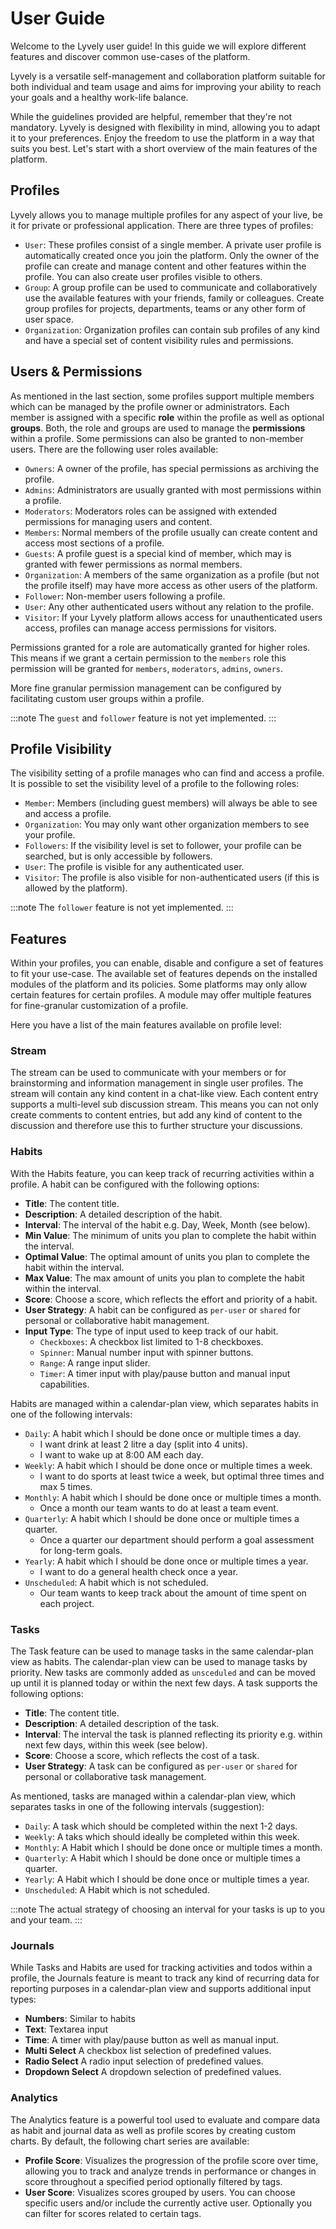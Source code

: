 ---
---

# User Guide

Welcome to the Lyvely user guide! In this guide we will explore different features and discover common use-cases of
the platform.

Lyvely is a versatile self-management and collaboration platform suitable for both individual and team usage and aims for
improving your ability to reach your goals and a healthy work-life balance.

While the guidelines provided are helpful, remember that they're not mandatory. Lyvely is designed with 
flexibility in mind, allowing you to adapt it to your preferences. Enjoy the freedom to use the platform in a way that 
suits you best. Let's start with a short overview of the main features of the platform.

## Profiles

Lyvely allows you to manage multiple profiles for any aspect of your live, be it for private or professional application.
There are three types of profiles:


- `User`: These profiles consist of a single member. A private user profile is automatically created once you
join the platform. Only the owner of the profile can create and manage content and other features within the profile. 
You can also create user profiles visible to others.
- `Group`: A group profile can be used to communicate and collaboratively use the available features with your
friends, family or colleagues. Create group profiles for projects, departments, teams or any other form of user space.
- `Organization`: Organization profiles can contain sub profiles of any kind and have a special set of content visibility
rules and permissions.

## Users & Permissions

As mentioned in the last section, some profiles support multiple members which can be managed by the profile owner
or administrators. Each member is assigned with a specific **role** within the profile as well as optional **groups**. Both,
the role and groups are used to manage the **permissions** within a profile. Some permissions can also be granted to non-member
users. There are the following user roles available:

- `Owners`: A owner of the profile, has special permissions as archiving the profile.
- `Admins`: Administrators are usually granted with most permissions within a profile.
- `Moderators`: Moderators roles can be assigned with extended permissions for managing users and content.
- `Members`: Normal members of the profile usually can create content and access most sections of a profile.
- `Guests`: A profile guest is a special kind of member, which may is granted with fewer permissions as normal members.
- `Organization`: A members of the same organization as a profile (but not the profile itself) may have more access as other users of the platform.
- `Follower`: Non-member users following a profile.
- `User`: Any other authenticated users without any relation to the profile.
- `Visitor`: If your Lyvely platform allows access for unauthenticated users access, profiles can manage access permissions for visitors.

Permissions granted for a role are automatically granted for higher roles. This means if we grant a certain permission to
the `members` role this permission will be granted for `members`, `moderators`, `admins`, `owners`.

More fine granular permission management can be configured by facilitating custom user groups within a profile.

:::note
The `guest` and `follower` feature is not yet implemented.
:::

## Profile Visibility

The visibility setting of a profile manages who can find and access a profile. It is possible to set the visibility level
of a profile to the following roles:

- `Member`: Members (including guest members) will always be able to see and access a profile.
- `Organization`: You may only want other organization members to see your profile.
- `Followers`: If the visibility level is set to follower, your profile can be searched, but is only accessible by followers.
- `User`: The profile is visible for any authenticated user.
- `Visitor`: The profile is also visible for non-authenticated users (if this is allowed by the platform).

:::note
The `follower` feature is not yet implemented.
:::

## Features

Within your profiles, you can enable, disable and configure a set of features to fit your use-case. The available set
of features depends on the installed modules of the platform and its policies. Some platforms may only allow certain
features for certain profiles. A module may offer multiple features for fine-granular customization of a profile.

Here you have a list of the main features available on profile level:

### Stream

The stream can be used to communicate with your members or for brainstorming and information management in single user
profiles. The stream will contain any kind content in a chat-like view. Each content entry supports a multi-level sub 
discussion stream. This means you can not only create comments to content entries, but add any kind of content to
the discussion and therefore use this to further structure your discussions.

### Habits

With the Habits feature, you can keep track of recurring activities within a profile. A habit can be configured with the
following options:

- **Title**: The content title.
- **Description**: A detailed description of the habit.
- **Interval**: The interval of the habit e.g. Day, Week, Month (see below).
- **Min Value**: The minimum of units you plan to complete the habit within the interval.
- **Optimal Value**: The optimal amount of units you plan to complete the habit within the interval.
- **Max Value**: The max amount of units you plan to complete the habit within the interval.
- **Score**: Choose a score, which reflects the effort and priority of a habit.
- **User Strategy**: A habit can be configured as `per-user` or `shared` for personal or collaborative habit management.
- **Input Type**: The type of input used to keep track of our habit.
  - `Checkboxes`: A checkbox list limited to 1-8 checkboxes.
  - `Spinner`: Manual number input with spinner buttons.
  - `Range`: A range input slider.
  - `Timer`: A timer input with play/pause button and manual input capabilities.

Habits are managed within a calendar-plan view, which separates habits in one of the following intervals:

- `Daily`: A habit which I should be done once or multiple times a day. 
  - I want drink at least 2 litre a day (split into 4 units).
  - I want to wake up at 8:00 AM each day.
- `Weekly`:  A habit which I should be done once or multiple times a week.
  - I want to do sports at least twice a week, but optimal three times and max 5 times.
- `Monthly`:  A habit which I should be done once or multiple times a month.
  - Once a month our team wants to do at least a team event.
- `Quarterly`:  A habit which I should be done once or multiple times a quarter.
  - Once a quarter our department should perform a goal assessment for long-term goals. 
- `Yearly`:  A habit which I should be done once or multiple times a year.
  - I want to do a general health check once a year.
- `Unscheduled`: A habit which is not scheduled.
  - Our team wants to keep track about the amount of time spent on each project.

### Tasks

The Task feature can be used to manage tasks in the same calendar-plan view as habits. The calendar-plan view can be used
to manage tasks by priority. New tasks are commonly added as `unsceduled` and can be moved up until it is planned
today or within the next few days. A task supports the following options:

- **Title**: The content title.
- **Description**: A detailed description of the task.
- **Interval**: The interval the task is planned reflecting its priority e.g. within next few days, within this week (see below).
- **Score**: Choose a score, which reflects the cost of a task.
- **User Strategy**: A task can be configured as `per-user` or `shared` for personal or collaborative task management.

As mentioned, tasks are managed within a calendar-plan view, which separates tasks in one of the following intervals (suggestion):

- `Daily`: A task which should be completed within the next 1-2 days.
- `Weekly`:  A taks which should ideally be completed within this week.
- `Monthly`:  A Habit which I should be done once or multiple times a month.
- `Quarterly`:  A Habit which I should be done once or multiple times a quarter.
- `Yearly`:  A Habit which I should be done once or multiple times a year.
- `Unscheduled`: A Habit which is not scheduled.

:::note
The actual strategy of choosing an interval for your tasks is up to you and your team.
:::

### Journals


While Tasks and Habits are used for tracking activities and todos within a profile, the Journals feature is meant to 
track any kind of recurring data for reporting purposes in a calendar-plan view and supports additional input types:

- **Numbers**: Similar to habits
- **Text**: Textarea input
- **Time**: A timer with play/pause button as well as manual input.
- **Multi Select** A checkbox list selection of predefined values.
- **Radio Select** A radio input selection of predefined values.
- **Dropdown Select** A dropdown selection of predefined values.

### Analytics

The Analytics feature is a powerful tool used to evaluate and compare data as habit and journal data as well as profile 
scores by creating custom charts. By default, the following chart series are available:

- **Profile Score**: Visualizes the progression of the profile score over time, allowing you to track and analyze 
trends in performance or changes in score throughout a specified period optionally filtered by tags.
- **User Score**: Visualizes scores grouped by users. You can choose specific users and/or include the currently active 
user. Optionally you can filter for scores related to certain tags.